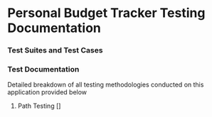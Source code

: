 # Personal Budget Tracker Testing Documentation

### Test Suites and Test Cases

### Test Documentation
Detailed breakdown of all testing methodologies conducted on this application provided below
1. Path Testing []
